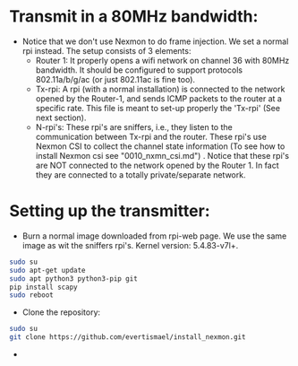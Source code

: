 # Transmit in a 80MHz bandwidth:
* Notice that we don't use Nexmon to do frame injection. We set a normal rpi instead. The setup consists of 3 elements:
	* Router 1: It properly opens a wifi network on channel 36 with 80MHz bandwidth. It should be configured to support protocols 802.11a/b/g/ac (or just 802.11ac is fine too).
	* Tx-rpi: A rpi (with a normal installation) is connected to the network opened by the Router-1, and sends ICMP packets to the router at a specific rate. This file is meant to set-up properly the 'Tx-rpi' (See next section).
	* N-rpi's: These rpi's are sniffers, i.e., they listen to the communication between Tx-rpi and the router. These rpi's use Nexmon CSI to collect the channel state information (To see how to install Nexmon csi see "0010_nxmn_csi.md") . Notice that these rpi's are NOT connected to the network opened by the Router 1. In fact they are connected to a totally private/separate network.

# Setting up the transmitter:

* Burn a normal image downloaded from rpi-web page. We use the same image as wit the sniffers rpi's.  Kernel version: 5.4.83-v7l+.
```sh
sudo su
sudo apt-get update
sudo apt python3 python3-pip git
pip install scapy
sudo reboot
```

* Clone the repository:

```sh
sudo su
git clone https://github.com/evertismael/install_nexmon.git
```
*  
<!--stackedit_data:
eyJoaXN0b3J5IjpbLTEwMjU2MzI4OTYsODE1Mjk0NTkwLC0xMz
M1MTQ2Njk2LDY4NTM4MzkwOCwtMTk0MTI5MjU3NSw5NjQ5NjQz
MjYsLTE5ODI1NDI4NDAsMTY4NzczNTIwNywzMzM2NDE1MDgsMT
MyMjk0OTM2OCwtMzYzMTc5NTc5LDE2NTkwODI2MzgsMTkwOTA2
NDE4OCwtMTg5OTQ4MTQ5NywtMTMyNDA3MDQyOSwtMTk4Mzc3OT
cxNiwtNjkwMzQyODYxLDEwNzQ5MDMzODEsNTgxNTM3ODAxLDE1
Mzg1OTM5MTVdfQ==
-->